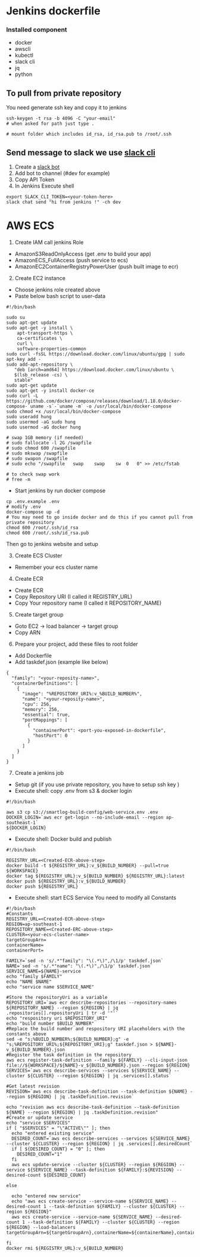 # Jenkins dockerfile
### Installed component
- docker
- awscli
- kubectl
- slack cli
- jq
- python

## To pull from private repository
You need generate ssh key and copy it to jenkins
```
ssh-keygen -t rsa -b 4096 -C "your-email"
# when asked for path just type .

# mount folder which includes id_rsa, id_rsa.pub to /root/.ssh
```

## Send message to slack we use [slack cli](https://github.com/rockymadden/slack-cli)

1. Create a [slack bot](https://my.slack.com/services/new/bot)
2. Add bot to channel (#dev for example)
2. Copy API Token
3. In Jenkins Execute shell
```
export SLACK_CLI_TOKEN=<your-token-here>
slack chat send "hi from jenkins !" -ch dev
```

# AWS ECS
1. Create IAM call jenkins Role
- AmazonS3ReadOnlyAccess (get .env to build your app)
- AmazonECS_FullAccess (push service to ecs)
- AmazonEC2ContainerRegistryPowerUser (push built image to ecr)

2. Create EC2 instance
- Choose jenkins role created above
- Paste below bash script to user-data
```
#!/bin/bash

sudo su
sudo apt-get update
sudo apt-get -y install \
    apt-transport-https \
    ca-certificates \
    curl \
    software-properties-common
sudo curl -fsSL https://download.docker.com/linux/ubuntu/gpg | sudo apt-key add -
sudo add-apt-repository \
   "deb [arch=amd64] https://download.docker.com/linux/ubuntu \
   $(lsb_release -cs) \
   stable"
sudo apt-get update
sudo apt-get -y install docker-ce
sudo curl -L https://github.com/docker/compose/releases/download/1.18.0/docker-compose-`uname -s`-`uname -m` -o /usr/local/bin/docker-compose
sudo chmod +x /usr/local/bin/docker-compose
sudo useradd hung
sudo usermod -aG sudo hung
sudo usermod -aG docker hung

# swap 1GB memory (if needed)
# sudo fallocate -l 2G /swapfile
# sudo chmod 600 /swapfile
# sudo mkswap /swapfile
# sudo swapon /swapfile
# sudo echo "/swapfile   swap    swap    sw  0   0" >> /etc/fstab

# to check swap work
# free -m
```
- Start jenkins by run docker compose
```
cp .env.example .env
# modify .env
docker-compose up -d
# You may need to go inside docker and do this if you cannot pull from private repository
chmod 600 /root/.ssh/id_rsa
chmod 600 /root/.ssh/id_rsa.pub
```
Then go to jenkins website and setup

3. Create ECS Cluster
- Remember your ecs cluster name

4. Create ECR
- Create ECR
- Copy Repository URI (I called it REGISTRY_URL)
- Copy Your repository name (I called it REPOSITORY_NAME)

5. Create target group
- Goto EC2 -> load balancer -> target group
- Copy ARN

6. Prepare your project, add these files to root folder
- Add Dockerfile
- Add taskdef.json (example like below)
```
{
  "family": "<your-reposity-name>",
  "containerDefinitions": [
    {
      "image": "%REPOSITORY_URI%:v_%BUILD_NUMBER%",
      "name": "<your-reposity-name>",
      "cpu": 256,
      "memory": 256,
      "essential": true,
      "portMappings": [
        {
          "containerPort": <port-you-exposed-in-dockerfile",
          "hostPort": 0
        }
      ]
    }
  ]
}

```

7. Create a jenkins job
- Setup git (if you use private repository, you have to setup ssh key )
- Execute shell: copy .env from s3 & docker login
```
#!/bin/bash

aws s3 cp s3://smartlog-build-config/web-service.env .env
DOCKER_LOGIN=`aws ecr get-login --no-include-email --region ap-southeast-1`
${DOCKER_LOGIN}
```

- Execute shell: Docker build and publish
```
#!/bin/bash

REGISTRY_URL=<Created-ECR-above-step>
docker build -t ${REGISTRY_URL}:v_${BUILD_NUMBER} --pull=true ${WORKSPACE}
docker tag ${REGISTRY_URL}:v_${BUILD_NUMBER} ${REGISTRY_URL}:latest
docker push ${REGISTRY_URL}:v_${BUILD_NUMBER}
docker push ${REGISTRY_URL}
```

- Execute shell: start ECS Service
You need to modify all Constants
```
#!/bin/bash
#Constants
REGISTRY_URL=<Created-ECR-above-step>
REGION=ap-southeast-1
REPOSITORY_NAME=<Created-ERC-above-step>
CLUSTER=<your-ecs-cluster-name>
targetGroupArn=
containerName=
containerPort=

FAMILY=`sed -n 's/.*"family": "\(.*\)",/\1/p' taskdef.json`
NAME=`sed -n 's/.*"name": "\(.*\)",/\1/p' taskdef.json`
SERVICE_NAME=${NAME}-service
echo "family $FAMILY"
echo "NAME $NAME"
echo "service name $SERVICE_NAME"

#Store the repositoryUri as a variable
REPOSITORY_URI=`aws ecr describe-repositories --repository-names ${REPOSITORY_NAME} --region ${REGION} | jq .repositories[].repositoryUri | tr -d '"'`
echo "respository uri $REPOSITORY_URI"
echo "build number $BUILD_NUMBER"
#Replace the build number and respository URI placeholders with the constants above
sed -e "s;%BUILD_NUMBER%;${BUILD_NUMBER};g" -e "s;%REPOSITORY_URI%;${REPOSITORY_URI};g" taskdef.json > ${NAME}-v_${BUILD_NUMBER}.json
#Register the task definition in the repository
aws ecs register-task-definition --family ${FAMILY} --cli-input-json file://${WORKSPACE}/${NAME}-v_${BUILD_NUMBER}.json --region ${REGION}
SERVICES=`aws ecs describe-services --services ${SERVICE_NAME} --cluster ${CLUSTER} --region ${REGION} | jq .services[].status`

#Get latest revision
REVISION=`aws ecs describe-task-definition --task-definition ${NAME} --region ${REGION} | jq .taskDefinition.revision`

echo "revision aws ecs describe-task-definition --task-definition ${NAME} --region ${REGION} | jq .taskDefinition.revision"
#Create or update service
echo "service $SERVICES"
if [ "$SERVICES" = "\"ACTIVE\"" ]; then
  echo "entered existing service"
  DESIRED_COUNT=`aws ecs describe-services --services ${SERVICE_NAME} --cluster ${CLUSTER} --region ${REGION} | jq .services[].desiredCount`
  if [ ${DESIRED_COUNT} = "0" ]; then
    DESIRED_COUNT="1"
  fi
  aws ecs update-service --cluster ${CLUSTER} --region ${REGION} --service ${SERVICE_NAME} --task-definition ${FAMILY}:${REVISION} --desired-count ${DESIRED_COUNT}

else

  echo "entered new service"
  echo "aws ecs create-service --service-name ${SERVICE_NAME} --desired-count 1 --task-definition ${FAMILY} --cluster ${CLUSTER} --region ${REGION}"
  aws ecs create-service --service-name ${SERVICE_NAME} --desired-count 1 --task-definition ${FAMILY} --cluster ${CLUSTER} --region ${REGION} --load-balancers targetGroupArn=${targetGroupArn},containerName=${containerName},containerPort=${containerPort}

fi
docker rmi ${REGISTRY_URL}:v_${BUILD_NUMBER}
```

